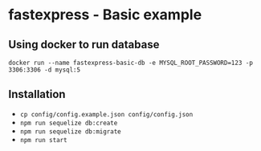 # fastexpress - Basic example

## Using docker to run database

`docker run --name fastexpress-basic-db -e MYSQL_ROOT_PASSWORD=123 -p 3306:3306 -d mysql:5`


## Installation

- `cp config/config.example.json config/config.json`
- `npm run sequelize db:create`
- `npm run sequelize db:migrate`
- `npm run start`
